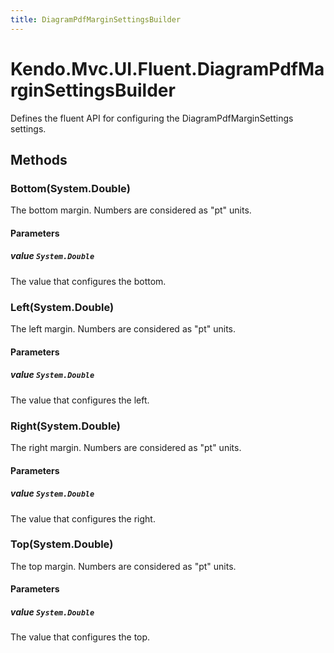 ```yaml
---
title: DiagramPdfMarginSettingsBuilder
---
```


# Kendo.Mvc.UI.Fluent.DiagramPdfMarginSettingsBuilder
Defines the fluent API for configuring the DiagramPdfMarginSettings settings.




## Methods


### Bottom(System.Double)
The bottom margin. Numbers are considered as "pt" units.


#### Parameters

##### value `System.Double`
The value that configures the bottom.





### Left(System.Double)
The left margin. Numbers are considered as "pt" units.


#### Parameters

##### value `System.Double`
The value that configures the left.





### Right(System.Double)
The right margin. Numbers are considered as "pt" units.


#### Parameters

##### value `System.Double`
The value that configures the right.





### Top(System.Double)
The top margin. Numbers are considered as "pt" units.


#### Parameters

##### value `System.Double`
The value that configures the top.






